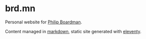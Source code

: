 # brd.mn

Personal website for [Philip Boardman](https://github.com/dustykeyboard).

Content managed in [markdown](https://www.markdownguide.org/), static site generated with [eleventy](https://11ty.dev).
